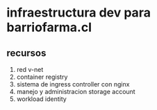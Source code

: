 # infraestructura dev para barriofarma.cl
## recursos
1. red v-net 
2. container registry
3. sistema de ingress controller con nginx
4. manejo y administracion storage account
5. workload identity
